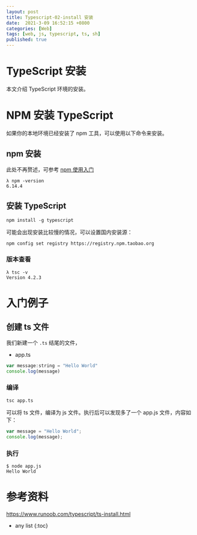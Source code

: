 ```yaml
---
layout: post
title: Typescript-02-install 安装
date:  2021-3-09 16:52:15 +0800
categories: [Web]
tags: [web, js, typescript, ts, sh]
published: true
---
```


# TypeScript 安装

本文介绍 TypeScript 环境的安装。

# NPM 安装 TypeScript

如果你的本地环境已经安装了 npm 工具，可以使用以下命令来安装。

## npm 安装

此处不再赘述，可参考 [npm 使用入门](https://houbb.github.io/2018/04/24/npm)

```
λ npm -version
6.14.4
```

## 安装 TypeScript

```
npm install -g typescript
```

可能会出现安装比较慢的情况，可以设置国内安装源：

```
npm config set registry https://registry.npm.taobao.org
```

### 版本查看

```
λ tsc -v
Version 4.2.3
```

# 入门例子


## 创建 ts 文件

我们新建一个 `.ts` 结尾的文件，

- app.ts

```js
var message:string = "Hello World" 
console.log(message)
```

### 编译

```
tsc app.ts
```

可以将 ts 文件，编译为 js 文件。执行后可以发现多了一个 app.js 文件，内容如下：

```js
var message = "Hello World";
console.log(message);
```

### 执行

```
$ node app.js
Hello World
```

# 参考资料

https://www.runoob.com/typescript/ts-install.html

* any list
{:toc}
